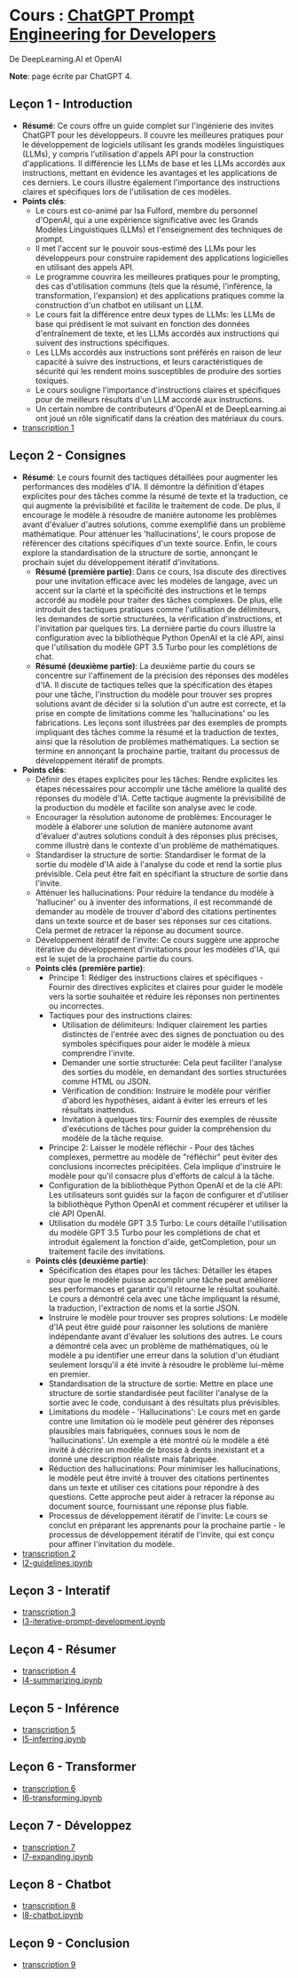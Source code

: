 # Cours : [ChatGPT Prompt Engineering for Developers](https://www.deeplearning.ai/short-courses/chatgpt-prompt-engineering-for-developers/)
De DeepLearning.AI et OpenAI

**Note**: page écrite par ChatGPT 4.

## Leçon 1 - Introduction
- **Résumé**: Ce cours offre un guide complet sur l'ingénierie des invites ChatGPT pour les développeurs. Il couvre les meilleures pratiques pour le développement de logiciels utilisant les grands modèles linguistiques (LLMs), y compris l'utilisation d'appels API pour la construction d'applications. Il différencie les LLMs de base et les LLMs accordés aux instructions, mettant en évidence les avantages et les applications de ces derniers. Le cours illustre également l'importance des instructions claires et spécifiques lors de l'utilisation de ces modèles.
- **Points clés**: 
  - Le cours est co-animé par Isa Fulford, membre du personnel d'OpenAI, qui a une expérience significative avec les Grands Modèles Linguistiques (LLMs) et l'enseignement des techniques de prompt.
  - Il met l'accent sur le pouvoir sous-estimé des LLMs pour les développeurs pour construire rapidement des applications logicielles en utilisant des appels API.
  - Le programme couvrira les meilleures pratiques pour le prompting, des cas d'utilisation communs (tels que la résumé, l'inférence, la transformation, l'expansion) et des applications pratiques comme la construction d'un chatbot en utilisant un LLM.
  - Le cours fait la différence entre deux types de LLMs: les LLMs de base qui prédisent le mot suivant en fonction des données d'entraînement de texte, et les LLMs accordés aux instructions qui suivent des instructions spécifiques.
  - Les LLMs accordés aux instructions sont préférés en raison de leur capacité à suivre des instructions, et leurs caractéristiques de sécurité qui les rendent moins susceptibles de produire des sorties toxiques.
  - Le cours souligne l'importance d'instructions claires et spécifiques pour de meilleurs résultats d'un LLM accordé aux instructions.
  - Un certain nombre de contributeurs d'OpenAI et de DeepLearning.ai ont joué un rôle significatif dans la création des matériaux du cours.
- [transcription 1](https://github.com/piegu/language-models/edit/master/chatgpt/deeplearning_ai_chatgpt_prompt_engineering_course/transcripts/transcript_video1.txt)

## Leçon 2 - Consignes
- **Résumé**: Le cours fournit des tactiques détaillées pour augmenter les performances des modèles d'IA. Il démontre la définition d'étapes explicites pour des tâches comme la résumé de texte et la traduction, ce qui augmente la prévisibilité et facilite le traitement de code. De plus, il encourage le modèle à résoudre de manière autonome les problèmes avant d'évaluer d'autres solutions, comme exemplifié dans un problème mathématique. Pour atténuer les 'hallucinations', le cours propose de référencer des citations spécifiques d'un texte source. Enfin, le cours explore la standardisation de la structure de sortie, annonçant le prochain sujet du développement itératif d'invitations.
  - **Résumé (première partie)**: Dans ce cours, Isa discute des directives pour une invitation efficace avec les modèles de langage, avec un accent sur la clarté et la spécificité des instructions et le temps accordé au modèle pour traiter des tâches complexes. De plus, elle introduit des tactiques pratiques comme l'utilisation de délimiteurs, les demandes de sortie structurées, la vérification d'instructions, et l'invitation par quelques tirs. La dernière partie du cours illustre la configuration avec la bibliothèque Python OpenAI et la clé API, ainsi que l'utilisation du modèle GPT 3.5 Turbo pour les complétions de chat.
  - **Résumé (deuxième partie)**: La deuxième partie du cours se concentre sur l'affinement de la précision des réponses des modèles d'IA. Il discute de tactiques telles que la spécification des étapes pour une tâche, l'instruction du modèle pour trouver ses propres solutions avant de décider si la solution d'un autre est correcte, et la prise en compte de limitations comme les 'hallucinations' ou les fabrications. Les leçons sont illustrées par des exemples de prompts impliquant des tâches comme la résumé et la traduction de textes, ainsi que la résolution de problèmes mathématiques. La section se termine en annonçant la prochaine partie, traitant du processus de développement itératif de prompts.
- **Points clés**:
  - Définir des étapes explicites pour les tâches: Rendre explicites les étapes nécessaires pour accomplir une tâche améliore la qualité des réponses du modèle d'IA. Cette tactique augmente la prévisibilité de la production du modèle et facilite son analyse avec le code.
  - Encourager la résolution autonome de problèmes: Encourager le modèle à élaborer une solution de manière autonome avant d'évaluer d'autres solutions conduit à des réponses plus précises, comme illustré dans le contexte d'un problème de mathématiques.
  - Standardiser la structure de sortie: Standardiser le format de la sortie du modèle d'IA aide à l'analyse du code et rend la sortie plus prévisible. Cela peut être fait en spécifiant la structure de sortie dans l'invite.
  - Atténuer les hallucinations: Pour réduire la tendance du modèle à 'halluciner' ou à inventer des informations, il est recommandé de demander au modèle de trouver d'abord des citations pertinentes dans un texte source et de baser ses réponses sur ces citations. Cela permet de retracer la réponse au document source.
  - Développement itératif de l'invite: Ce cours suggère une approche itérative du développement d'invitations pour les modèles d'IA, qui est le sujet de la prochaine partie du cours.
  - **Points clés (première partie)**:
    - Principe 1: Rédiger des instructions claires et spécifiques - Fournir des directives explicites et claires pour guider le modèle vers la sortie souhaitée et réduire les réponses non pertinentes ou incorrectes.
    - Tactiques pour des instructions claires:
      - Utilisation de délimiteurs: Indiquer clairement les parties distinctes de l'entrée avec des signes de ponctuation ou des symboles spécifiques pour aider le modèle à mieux comprendre l'invite.
      - Demander une sortie structurée: Cela peut faciliter l'analyse des sorties du modèle, en demandant des sorties structurées comme HTML ou JSON.
      - Vérification de condition: Instruire le modèle pour vérifier d'abord les hypothèses, aidant à éviter les erreurs et les résultats inattendus.
      - Invitation à quelques tirs: Fournir des exemples de réussite d'exécutions de tâches pour guider la compréhension du modèle de la tâche requise.
    - Principe 2: Laisser le modèle réfléchir - Pour des tâches complexes, permettre au modèle de "réfléchir" peut éviter des conclusions incorrectes précipitées. Cela implique d'instruire le modèle pour qu'il consacre plus d'efforts de calcul à la tâche.
    - Configuration de la bibliothèque Python OpenAI et de la clé API: Les utilisateurs sont guidés sur la façon de configurer et d'utiliser la bibliothèque Python OpenAI et comment récupérer et utiliser la clé API OpenAI.
    - Utilisation du modèle GPT 3.5 Turbo: Le cours détaille l'utilisation du modèle GPT 3.5 Turbo pour les complétions de chat et introduit également la fonction d'aide, getCompletion, pour un traitement facile des invitations.
  - **Points clés (deuxième partie)**: 
    - Spécification des étapes pour les tâches: Détailler les étapes pour que le modèle puisse accomplir une tâche peut améliorer ses performances et garantir qu'il retourne le résultat souhaité. Le cours a démontré cela avec une tâche impliquant la résumé, la traduction, l'extraction de noms et la sortie JSON.
    - Instruire le modèle pour trouver ses propres solutions: Le modèle d'IA peut être guidé pour raisonner les solutions de manière indépendante avant d'évaluer les solutions des autres. Le cours a démontré cela avec un problème de mathématiques, où le modèle a pu identifier une erreur dans la solution d'un étudiant seulement lorsqu'il a été invité à résoudre le problème lui-même en premier.
    - Standardisation de la structure de sortie: Mettre en place une structure de sortie standardisée peut faciliter l'analyse de la sortie avec le code, conduisant à des résultats plus prévisibles.
    - Limitations du modèle - 'Hallucinations': Le cours met en garde contre une limitation où le modèle peut générer des réponses plausibles mais fabriquées, connues sous le nom de 'hallucinations'. Un exemple a été montré où le modèle a été invité à décrire un modèle de brosse à dents inexistant et a donné une description réaliste mais fabriquée.
    - Réduction des hallucinations: Pour minimiser les hallucinations, le modèle peut être invité à trouver des citations pertinentes dans un texte et utiliser ces citations pour répondre à des questions. Cette approche peut aider à retracer la réponse au document source, fournissant une réponse plus fiable.
    - Processus de développement itératif de l'invite: Le cours se conclut en préparant les apprenants pour la prochaine partie - le processus de développement itératif de l'invite, qui est conçu pour affiner l'invitation du modèle.
- [transcription 2](https://github.com/piegu/language-models/edit/master/chatgpt/deeplearning_ai_chatgpt_prompt_engineering_course/transcripts/transcript_video2.txt)
- [l2-guidelines.ipynb](https://github.com/piegu/language-models/edit/master/chatgpt/deeplearning_ai_chatgpt_prompt_engineering_course/notebooks/l2-guidelines.ipynb)

## Leçon 3 - Interatif
- [transcription 3](https://github.com/piegu/language-models/edit/master/chatgpt/deeplearning_ai_chatgpt_prompt_engineering_course/transcripts/transcript_video3.txt)
- [l3-iterative-prompt-development.ipynb](https://github.com/piegu/language-models/edit/master/chatgpt/deeplearning_ai_chatgpt_prompt_engineering_course/notebooks/l3-iterative-prompt-development.ipynb)

## Leçon 4 - Résumer
- [transcription 4](https://github.com/piegu/language-models/edit/master/chatgpt/deeplearning_ai_chatgpt_prompt_engineering_course/transcripts/transcript_video4.txt)
- [l4-summarizing.ipynb](https://github.com/piegu/language-models/edit/master/chatgpt/deeplearning_ai_chatgpt_prompt_engineering_course/notebooks/l4-summarizing.ipynb)

## Leçon 5 - Inférence
- [transcription 5](https://github.com/piegu/language-models/edit/master/chatgpt/deeplearning_ai_chatgpt_prompt_engineering_course/transcripts/transcript_video5.txt)
- [l5-inferring.ipynb](https://github.com/piegu/language-models/edit/master/chatgpt/deeplearning_ai_chatgpt_prompt_engineering_course/notebooks/l5-inferring.ipynb)

## Leçon 6 - Transformer
- [transcription 6](https://github.com/piegu/language-models/edit/master/chatgpt/deeplearning_ai_chatgpt_prompt_engineering_course/transcripts/transcript_video6.txt)
- [l6-transforming.ipynb](https://github.com/piegu/language-models/edit/master/chatgpt/deeplearning_ai_chatgpt_prompt_engineering_course/notebooks/l6-transforming.ipynb)

## Leçon 7 - Développez
- [transcription 7](https://github.com/piegu/language-models/edit/master/chatgpt/deeplearning_ai_chatgpt_prompt_engineering_course/transcripts/transcript_video7.txt)
- [l7-expanding.ipynb](https://github.com/piegu/language-models/edit/master/chatgpt/deeplearning_ai_chatgpt_prompt_engineering_course/notebooks/l7-expanding.ipynb)

## Leçon 8 - Chatbot
- [transcription 8](https://github.com/piegu/language-models/edit/master/chatgpt/deeplearning_ai_chatgpt_prompt_engineering_course/transcripts/transcript_video8.txt)
- [l8-chatbot.ipynb](https://github.com/piegu/language-models/edit/master/chatgpt/deeplearning_ai_chatgpt_prompt_engineering_course/notebooks/l8-chatbot.ipynb)

## Leçon 9 - Conclusion
- [transcription 9](https://github.com/piegu/language-models/edit/master/chatgpt/deeplearning_ai_chatgpt_prompt_engineering_course/transcripts/transcript_video9.txt)

